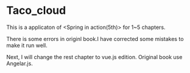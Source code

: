 # Taco_cloud

This is a applicaton of <Spring in action(5th)> for 1~5 chapters.

There is some errors in originl book.I have corrected some mistakes to make it run well.

Next, I will change the rest chapter to vue.js edition. Original book use Angelar.js.